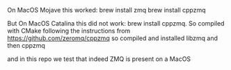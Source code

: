 On MacOS Mojave this worked:
brew install zmq
brew install cppzmq

But On MacOS Catalina this did not work: brew install cppzmq.
So compiled with CMake following the instructions from
https://github.com/zeromq/cppzmq
so compiled and installed libzmq and then cppzmq

and in this repo we test that indeed ZMQ is present on a MacOS
